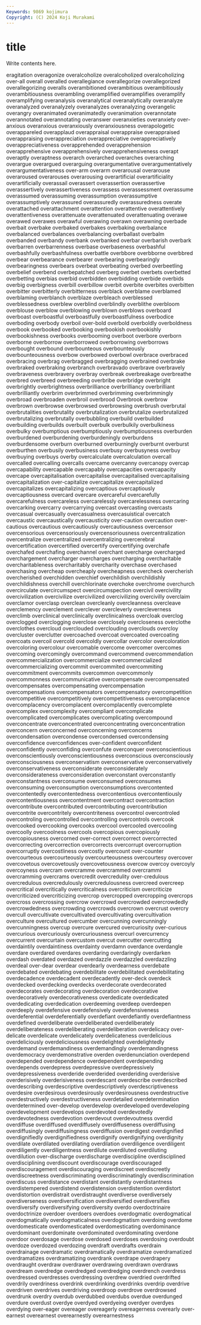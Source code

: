 ```yaml
---
Keywords: 9869 kojimura
Copyright: (C) 2024 Koji Murakami
---
```


# title

Write contents here.



eragitation overagonize overalcoholize overalcoholized overalcoholizing over-all overall overalled overallegiance overallegorize
overallegorized overallegorizing overalls overambitioned overambitious overambitiously overambitiousness overambling overamplified overamplifies
overamplify overamplifying overanalysis overanalytical overanalytically overanalyze overanalyzed overanalyzely overanalyzes overanalyzing
overangelic overangry overanimated overanimatedly overanimation overannotate overannotated overannotating overanswer overanxieties
overanxiety over-anxious overanxious overanxiously overanxiousness overapologetic overappareled overapplaud overappraisal overappraise
overappraised overappraising overappreciation overappreciative overappreciatively overappreciativeness overapprehended overapprehension overapprehensive overapprehensively
overapprehensiveness overapt overaptly overaptness overarch overarched overarches overarching overargue overargued
overarguing overargumentative overargumentatively overargumentativeness over-arm overarm overarousal overarouse overaroused overarouses
overarousing overartificial overartificiality overartificially overassail overassert overassertion overassertive overassertively overassertiveness
overassess overassessment overassume overassumed overassuming overassumption overassumptive overassumptively overassured overassuredly
overassuredness overate overattached overattachment overattention overattentive overattentively overattentiveness overattenuate overattenuated
overattenuating overawe overawed overawes overawful overawing overawn overawning overbade overbait
overbake overbaked overbakes overbaking overbalance overbalanced overbalances overbalancing overballast overbalm
overbanded overbandy overbank overbanked overbar overbarish overbark overbarren overbarrenness overbase
overbaseness overbashful overbashfully overbashfulness overbattle overbbore overbborne overbbred overbear overbearance
overbearer overbearing overbearingly overbearingness overbears overbeat overbeating overbed overbeetling overbelief
overbend overbepatched overberg overbet overbets overbetted overbetting overbias overbid overbidden
overbidding overbide overbids overbig overbigness overbill overbillow overbit overbite overbites
overbitten overbitter overbitterly overbitterness overblack overblame overblamed overblaming overblanch overblaze
overbleach overblessed overblessedness overblew overblind overblindly overblithe overbloom overblouse overblow
overblowing overblown overblows overboard overboast overboastful overboastfully overboastfulness overbodice overboding
overbody overboil over-bold overbold overboldly overboldness overbook overbooked overbooking overbookish
overbookishly overbookishness overbooks overbooming overboot overbore overborn overborne overborrow overborrowed
overborrowing overborrows overbought overbound overbounteous overbounteously overbounteousness overbow overbowed overbowl
overbrace overbraced overbracing overbrag overbragged overbragging overbrained overbrake overbraked overbraking
overbranch overbravado overbrave overbravely overbraveness overbravery overbray overbreak overbreakage overbreathe
overbred overbreed overbreeding overbribe overbridge overbright overbrightly overbrightness overbrilliance overbrilliancy
overbrilliant overbrilliantly overbrim overbrimmed overbrimming overbrimmingly overbroad overbroaden overbroil overbrood
Overbrook overbrow overbrown overbrowse overbrowsed overbrowsing overbrush overbrutal overbrutalities overbrutality
overbrutalization overbrutalize overbrutalized overbrutalizing overbrutally overbubbling overbuild overbuilded overbuilding overbuilds
overbuilt overbulk overbulkily overbulkiness overbulky overbumptious overbumptiously overbumptiousness overburden overburdened
overburdening overburdeningly overburdens overburdensome overburn overburned overburningly overburnt overburst overburthen
overbusily overbusiness overbusy overbusyness overbuy overbuying overbuys overby overcalculate overcalculation
overcall overcalled overcalling overcalls overcame overcanny overcanopy overcap overcapability overcapable
overcapably overcapacities overcapacity overcape overcapitalisation overcapitalise overcapitalised overcapitalising overcapitalization over-capitalize
overcapitalize overcapitalized overcapitalizes overcapitalizing overcaptious overcaptiously overcaptiousness overcard overcare overcareful
overcarefully overcarefulness overcareless overcarelessly overcarelessness overcaring overcarking overcarry overcarrying overcast
overcasting overcasts overcasual overcasually overcasualness overcasuistical overcatch overcaustic overcaustically overcausticity
over-caution overcaution over-cautious overcautious overcautiously overcautiousness overcensor overcensorious overcensoriously overcensoriousness
overcentralization overcentralize overcentralized overcentralizing overcerebral overcertification overcertified overcertify overcertifying overchafe
overchafed overchafing overchannel overchant overcharge overcharged overchargement overcharger overcharges overcharging
overcharitable overcharitableness overcharitably overcharity overchase overchased overchasing overcheap overcheaply overcheapness
overcheck overcherish overcherished overchidden overchief overchildish overchildishly overchildishness overchill overchlorinate
overchoke overchrome overchurch overcirculate overcircumspect overcircumspection overcivil overcivility overcivilization overcivilize
overcivilized overcivilizing overcivilly overclaim overclamor overclasp overclean overcleanly overcleanness overcleave
overclemency overclement overclever overcleverly overcleverness overclimb overclinical overclinically overclinicalness overcloak
overclog overclogged overclogging overclose overclosely overcloseness overclothe overclothes overcloud overclouded
overclouding overclouds overcloy overcluster overclutter overcoached overcoat overcoated overcoating overcoats
overcoil overcold overcoldly overcollar overcolor overcoloration overcoloring overcolour overcomable overcome
overcomer overcomes overcoming overcomingly overcommand overcommend overcommendation overcommercialization overcommercialize overcommercialized
overcommercializing overcommit overcommited overcommiting overcommitment overcommits overcommon overcommonly overcommonness overcommunicative
overcompensate overcompensated overcompensates overcompensating overcompensation overcompensations overcompensators overcompensatory overcompetition overcompetitive
overcompetitively overcompetitiveness overcomplacence overcomplacency overcomplacent overcomplacently overcomplete overcomplex overcomplexity overcompliant
overcomplicate overcomplicated overcomplicates overcomplicating overcompound overconcentrate overconcentrated overconcentrating overconcentration overconcern
overconcerned overconcerning overconcerns overcondensation overcondense overcondensed overcondensing overconfidence overconfidences over-confident
overconfident overconfidently overconfiding overconfute overconquer overconscientious overconscientiously overconscientiousness overconscious overconsciously
overconsciousness overconservatism overconservative overconservatively overconservativeness overconsiderate overconsiderately overconsiderateness overconsideration overconstant
overconstantly overconstantness overconsume overconsumed overconsumes overconsuming overconsumption overconsumptions overcontented overcontentedly
overcontentedness overcontentious overcontentiously overcontentiousness overcontentment overcontract overcontraction overcontribute overcontributed overcontributing
overcontribution overcontrite overcontritely overcontriteness overcontrol overcontroled overcontroling overcontrolled overcontrolling overcontrols
overcook overcooked overcooking overcooks overcool overcooled overcooling overcoolly overcoolness overcools
overcopious overcopiously overcopiousness overcorned over-correct overcorrect overcorrected overcorrecting overcorrection overcorrects
overcorrupt overcorruption overcorruptly overcostliness overcostly overcount over-counter overcourteous overcourteously overcourteousness
overcourtesy overcover overcovetous overcovetously overcovetousness overcow overcoy overcoyly overcoyness overcram
overcramme overcrammed overcrammi overcramming overcrams overcredit overcredulity over-credulous overcredulous overcredulously
overcredulousness overcreed overcreep overcritical overcritically overcriticalness overcriticism overcriticize overcriticized overcriticizing
overcrop overcropped overcropping overcrops overcross overcrossing overcrow overcrowd overcrowded overcrowdedly
overcrowdedness overcrowding overcrowds overcrown overcrust overcry overcull overcultivate overcultivated overcultivating
overcultivation overculture overcultured overcumber overcunning overcunningly overcunningness overcup overcure overcured
overcuriosity over-curious overcurious overcuriously overcuriousness overcurl overcurrency overcurrent overcurtain overcustom
overcut overcutter overcutting overdaintily overdaintiness overdainty overdamn overdance overdangle overdare
overdared overdares overdaring overdaringly overdarken overdash overdated overdazed overdazzle overdazzled
overdazzling overdeal over-dear overdear overdearly overdearness overdebate overdebated overdebating overdebilitate
overdebilitated overdebilitating overdecadence overdecadent overdecadently over-deck overdeck overdecked overdecking overdecks
overdecorate overdecorated overdecorates overdecorating overdecoration overdecorative overdecoratively overdecorativeness overdedicate overdedicated
overdedicating overdedication overdeeming overdeep overdeepen overdeeply overdefensive overdefensively overdefensiveness overdeferential
overdeferentially overdefiant overdefiantly overdefiantness overdefined overdeliberate overdeliberated overdeliberately overdeliberateness overdeliberating
overdeliberation overdelicacy over-delicate overdelicate overdelicately overdelicateness overdelicious overdeliciously overdeliciousness overdelighted
overdelightedly overdemand overdemandiness overdemandingly overdemandingness overdemocracy overdemonstrative overden overdenunciation overdepend
overdepended overdependence overdependent overdepending overdepends overdepress overdepressive overdepressively overdepressiveness overderide
overderided overderiding overderisive overderisively overderisiveness overdescant overdescribe overdescribed overdescribing overdescriptive
overdescriptively overdescriptiveness overdesire overdesirous overdesirously overdesirousness overdestructive overdestructively overdestructiveness overdetailed
overdetermination overdetermined over-develop overdevelop overdeveloped overdeveloping overdevelopment overdevelops overdevoted overdevotedly
overdevotedness overdevotion overdevout overdevoutness overdid overdiffuse overdiffused overdiffusely overdiffuseness overdiffusing
overdiffusingly overdiffusingness overdiffusion overdigest overdignified overdignifiedly overdignifiedness overdignify overdignifying overdignity
overdilate overdilated overdilating overdilation overdiligence overdiligent overdiligently overdiligentness overdilute overdiluted
overdiluting overdilution over-discharge overdischarge overdiscipline overdisciplined overdisciplining overdiscount overdiscourage overdiscouraged
overdiscouragement overdiscouraging overdiscreet overdiscreetly overdiscreetness overdiscriminating overdiscriminatingly overdiscrimination overdiscuss overdistance
overdistant overdistantly overdistantness overdistempered overdistend overdistension overdistention overdistort overdistortion overdistrait
overdistraught overdiverse overdiversely overdiverseness overdiversification overdiversified overdiversifies overdiversify overdiversifying overdiversity
overdo overdoctrinaire overdoctrinize overdoer overdoers overdoes overdogmatic overdogmatical overdogmatically overdogmaticalness
overdogmatism overdoing overdome overdomesticate overdomesticated overdomesticating overdominance overdominant overdominate overdominated
overdominating overdone overdoor overdosage overdose overdosed overdoses overdosing overdoubt overdoze
overdozed overdozing overdraft overdrafts overdrain overdrainage overdramatic overdramatically overdramatize overdramatized
overdramatizes overdramatizing overdrank overdrape overdrapery overdraught overdraw overdrawer overdrawing overdrawn
overdraws overdream overdredge overdredged overdredging overdrench overdress overdressed overdresses overdressing
overdrew overdried overdrifted overdrily overdriness overdrink overdrinking overdrinks overdrip overdrive
overdriven overdrives overdriving overdroop overdrove overdrowsed overdrunk overdry overdub overdubbed
overdubs overdue overdunged overdure overdust overdye overdyed overdyeing overdyer overdyes
overdying over-eager overeager overeagerly overeagerness overearly over-earnest overearnest overearnestly overearnestness
